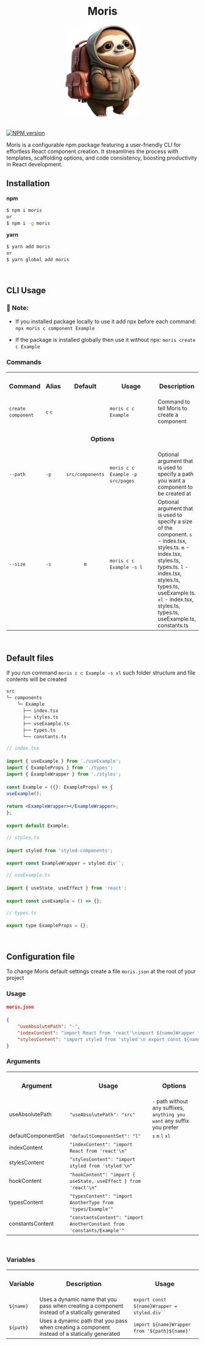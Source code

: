 <h1 align='center'><b>Moris</b></h1>

<div align='center'>
<img height='240px' src='images/moris.png' alt='moris' />
</div>

</br>

[![NPM version][npm-image]][npm-url]

[npm-image]: https://img.shields.io/npm/v/moris.svg
[npm-url]: http://npmjs.org/package/moris

Moris is a configurable npm package featuring a user-friendly CLI for effortless React component creation. It streamlines the process with templates, scaffolding options, and code consistency, boosting productivity in React development.

<h2><b>Installation</b></h2>

**npm**

```bash
$ npm i moris
or
$ npm i -g moris
```

**yarn**

```bash
$ yarn add moris
or
$ yarn global add moris
```

</br>

<h2><b>CLI Usage</b></h2>

<h3>🚨 Note:</h3>

- If you installed package locally to use it add npx before each command: <code>npx moris c component Example</code>

- If the package is installed globally then use it without npx: <code>moris create c Example</code>

<h3><b>Commands</b></h3>

<table>
  <tr>
    <th><h3><b>Command</b></h3></th>
    <th><h3><b>Alias</b></h3></th>
    <th><h3><b>Default</b></h3></th>
    <th width='25%'><h3><b>Usage</b></h3></th>
    <th><h3><b>Description</b></h3></th>
  </tr>
  <tr>
    <td><code>create component</code></td>
    <td><code>c</code> <code>c</code></td>
    <td></td>
    <td><code>moris c c Example</code></td>
    <td>Command to tell Moris to create a component</td>
  </tr>
  <tr>
    <td colspan='5' align='center'><h3><b>Options</b></h3></td>
  </tr>
  <tr>
    <td><code>--path</code></td>
    <td><code>-p</code></td>
    <td><code>src/components</code></td>
    <td><code>moris c c Example -p src/pages</code></td>
    <td>Optional argument that is used to specify a path you want a component to be created at</td>
  </tr>
  <tr>
    <td><code>--size</code></td>
    <td><code>-s</code></td>
    <td align='center'><code>m</code></td>
    <td><code>moris c c Example -s l</code></td>
    <td>Optional argument that is used to specify a size of the component. <code>s</code> - index.tsx, styles.ts. <code>m</code> -  index.tsx, styles.ts, types.ts. <code>l</code> - index.tsx, styles.ts, types.ts, useExample.ts. <code>xl</code> - index.tsx, styles.ts, types.ts, useExample.ts, constants.ts</td>
  </tr>
</table>

</br>

<h2><b>Default files</b></h2>

If you run command <code>moris c c Example -s xl</code> such folder structure and file contents will be created

```bash
src
└─ components
    └─ Example
      ├── index.tsx
      ├── styles.ts
      ├── useExample.ts
      ├── types.ts
      └── constants.ts
```

```jsx
// index.tsx 

import { useExample } from './useExample';
import { ExampleProps } from './types';
import { ExampleWrapper } from './styles';

const Example = ({}: ExampleProps) => {
useExample();

return <ExampleWrapper></ExampleWrapper>;
};

export default Example;
```

```jsx
// styles.ts

import styled from 'styled-components';

export const ExampleWrapper = styled.div``;
```

```jsx
// useExample.ts

import { useState, useEffect } from 'react';

export const useExample = () => {};
```

```jsx
// types.ts

export type ExampleProps = {};
```

</br>

<h2><b>Configuration file</b></h2>


To change Moris default settings create a file <code>moris.json</code> at the root of your project

<h3><b>Usage</b></h3>

```json
moris.json

{
    "useAbsolutePath": "-",
    "indexContent": "import React from 'react'\nimport ${name}Wrapper from '${path}${name}'\n",
    "stylesContent": "import styled from 'styled'\n export const ${name}Wrapper = styled.div``\n"
}
```

<h3><b>Arguments</b></h3>

<table>
  <tr>
    <th><h3><b>Argument</b></h3></th>
    <th><h3><b>Usage</b></h3></th>
    <th><h3><b>Options</b></h3></th>
  </tr>
  <tr>
    <td>useAbsolutePath</td>
    <td><code>"useAbsolutePath": "src"</code></td>
    <td><code>-</code> path without any suffixes, <code>anything you want</code> any suffix you prefer</td>
  </tr>
  <tr>
    <td>defaultComponentSet</td>
    <td><code>"defaultComponentSet": "l"</code></td>
    <td><code>s</code> <code>m</code> <code>l</code> <code>xl</code></td>
  </tr>
  <tr>
    <td>indexContent</td>
    <td><code>"indexContent": "import React from 'react'\n"</code></td>
  </tr>
  <tr>
    <td>stylesContent</td>
    <td><code>"stylesContent": "import styled from 'styled'\n"</code></td>
  </tr>
  <tr>
    <td>hookContent</td>
    <td><code>"hookContent": "import { useState, useEffect } from 'react'\n"</code></td>
  </tr>
  <tr>
    <td>typesContent</td>
    <td><code>"typesContent": "import AnotherType from 'types/Example'"</code></td>
  </tr>
  <tr>
    <td>constantsContent</td>
    <td><code>"constantsContent": "import AnotherConstant from 'constants/Example'"</code></td>
  </tr>
</table>

</br>

<h3><b>Variables</b></h3>


<table>
  <tr>
    <th><h3><b>Variable</b></h3></th>
    <th><h3><b>Description</b></h3></th>
    <th><h3><b>Usage</b></h3></th>
  </tr>
  <tr>
    <td><code>${name}</code></td>
    <td>Uses a dynamic name that you pass when creating a component instead of a statically generated</td>
    <td><code>export const ${name}Wrapper = styled.div``</code></td>
  </tr>
  <tr>
    <td><code>${path}</code></td>
    <td>Uses a dynamic path that you pass when creating a component instead of a statically generated</td>
    <td><code>import ${name}Wrapper from '${path}${name}'</code></td>
  </tr>
</table>
